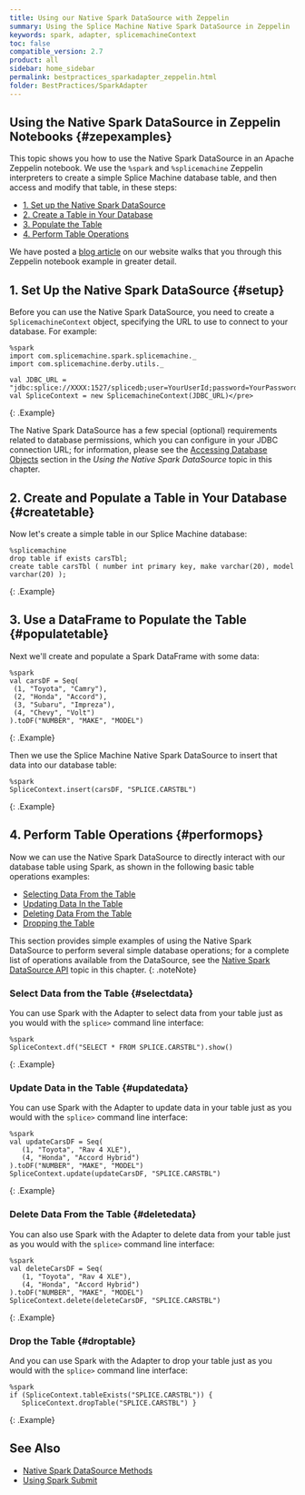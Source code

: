 ```yaml
---
title: Using our Native Spark DataSource with Zeppelin
summary: Using the Splice Machine Native Spark DataSource in Zeppelin
keywords: spark, adapter, splicemachineContext
toc: false
compatible_version: 2.7
product: all
sidebar: home_sidebar
permalink: bestpractices_sparkadapter_zeppelin.html
folder: BestPractices/SparkAdapter
---
```

<section>
<div class="TopicContent" data-swiftype-index="true" markdown="1">

# Using the Native Spark DataSource in Zeppelin Notebooks {#zepexamples}

This topic shows you how to use the Native Spark DataSource in an Apache Zeppelin notebook. We use the `%spark` and `%splicemachine` Zeppelin interpreters to create a simple Splice Machine database table, and then access and modify that table, in these steps:

* [1. Set up the Native Spark DataSource](#setup)
* [2. Create a Table in Your Database](#createtable)
* [3. Populate the Table](#populatetable)
* [4. Perform Table Operations](#performops)

We have posted a [blog article](https://www.splicemachine.com/the-splice-machine-native-spark-datasource) on our website walks that you through this Zeppelin notebook example in greater detail.

## 1. Set Up the Native Spark DataSource {#setup}

Before you can use the Native Spark DataSource, you need to create a `SplicemachineContext` object, specifying the URL to use to connect to your database. For example:

```
%spark
import com.splicemachine.spark.splicemachine._
import com.splicemachine.derby.utils._

val JDBC_URL = "jdbc:splice://XXXX:1527/splicedb;user=YourUserId;password=YourPassword"
val SpliceContext = new SplicemachineContext(JDBC_URL)</pre>
```
{: .Example}

The Native Spark DataSource has a few special (optional) requirements related to database permissions, which you can configure in your JDBC connection URL; for information, please see the [Accessing Database Objects](bestpractices_sparkadapter_using.html#access) section in the *Using the Native Spark DataSource* topic in this chapter.

## 2. Create and Populate a Table in Your Database {#createtable}

Now let's create a simple table in our Splice Machine database:

```
%splicemachine
drop table if exists carsTbl;
create table carsTbl ( number int primary key, make varchar(20), model varchar(20) );
```
{: .Example}

## 3. Use a DataFrame to Populate the Table {#populatetable}

Next we'll create and populate a Spark DataFrame with some data:

```
%spark
val carsDF = Seq(
 (1, "Toyota", "Camry"),
 (2, "Honda", "Accord"),
 (3, "Subaru", "Impreza"),
 (4, "Chevy", "Volt")
).toDF("NUMBER", "MAKE", "MODEL")
```
{: .Example}

Then we use the Splice Machine Native Spark DataSource to insert that data into our database table:

```
%spark
SpliceContext.insert(carsDF, "SPLICE.CARSTBL")
```
{: .Example}

## 4. Perform Table Operations {#performops}

Now we can use the Native Spark DataSource to directly interact with our database table using Spark, as shown in the following basic table operations examples:

* [Selecting Data From the Table](#selectdata)
* [Updating Data In the Table](#updatedata)
* [Deleting Data From the Table](#deletedata)
* [Dropping the Table](#droptable)

This section provides simple examples of using the Native Spark DataSource to perform several simple database operations; for a complete list of operations available from the DataSource, see the [Native Spark DataSource API](bestpractices_sparkadapter_api.html) topic in this chapter.
{: .noteNote}

### Select Data from the Table  {#selectdata}

You can use Spark with the Adapter to select data from your table just as you would with the `splice>` command line interface:

```
%spark
SpliceContext.df("SELECT * FROM SPLICE.CARSTBL").show()
```
{: .Example}


### Update Data in the Table  {#updatedata}

You can use Spark with the Adapter to update data in your table just as you would with the `splice>` command line interface:

```
%spark
val updateCarsDF = Seq(
   (1, "Toyota", "Rav 4 XLE"),
   (4, "Honda", "Accord Hybrid")
).toDF("NUMBER", "MAKE", "MODEL")
SpliceContext.update(updateCarsDF, "SPLICE.CARSTBL")
```
{: .Example}

### Delete Data From the Table  {#deletedata}

You can also use Spark with the Adapter to delete data from your table just as you would with the `splice>` command line interface:

```
%spark
val deleteCarsDF = Seq(
   (1, "Toyota", "Rav 4 XLE"),
   (4, "Honda", "Accord Hybrid")
).toDF("NUMBER", "MAKE", "MODEL")
SpliceContext.delete(deleteCarsDF, "SPLICE.CARSTBL")
```
{: .Example}

### Drop the Table  {#droptable}

And you can use Spark with the Adapter to drop your table just as you would with the `splice>` command line interface:

```
%spark
if (SpliceContext.tableExists("SPLICE.CARSTBL")) {
   SpliceContext.dropTable("SPLICE.CARSTBL") }
```
{: .Example}

## See Also
* [Native Spark DataSource Methods](bestpractices_sparkadapter_api.html)
* [Using Spark Submit](bestpractices_sparkadapter_submit.html)

</div>
</section>
